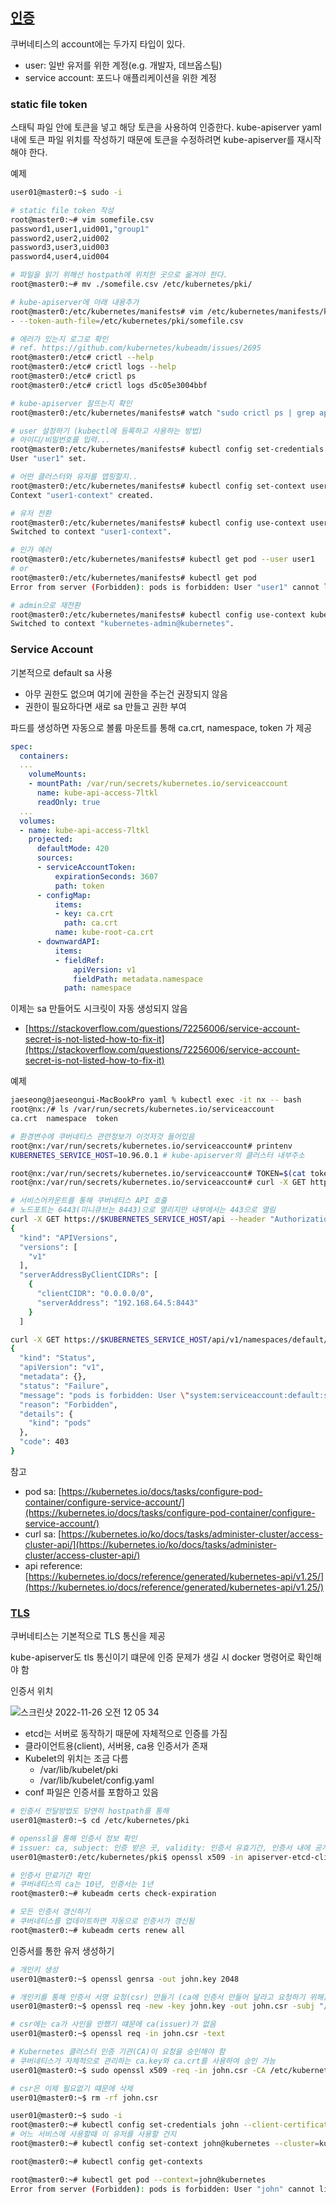 ## [인증](https://kubernetes.io/docs/reference/access-authn-authz/authentication/)

쿠버네티스의 account에는 두가지 타입이 있다.

- user: 일반 유저를 위한 계정(e.g. 개발자, 데브옵스팀)
- service account: 포드나 애플리케이션을 위한 계정

### static file token

스태틱 파일 안에 토큰을 넣고 해당 토큰을 사용하여 인증한다. kube-apiserver yaml 내에 토큰 파일 위치를 작성하기 때문에 토큰을 수정하려면 kube-apiserver를 재시작해야 한다.

예제

```bash
user01@master0:~$ sudo -i

# static file token 작성
root@master0:~# vim somefile.csv
password1,user1,uid001,"group1"
password2,user2,uid002
password3,user3,uid003
password4,user4,uid004

# 파일을 읽기 위해선 hostpath에 위치한 곳으로 옮겨야 한다.
root@master0:~# mv ./somefile.csv /etc/kubernetes/pki/

# kube-apiserver에 아래 내용추가
root@master0:/etc/kubernetes/manifests# vim /etc/kubernetes/manifests/kube-apiserver.yaml
- --token-auth-file=/etc/kubernetes/pki/somefile.csv

# 에러가 있는지 로그로 확인
# ref. https://github.com/kubernetes/kubeadm/issues/2695
root@master0:/etc# crictl --help
root@master0:/etc# crictl logs --help
root@master0:/etc# crictl ps
root@master0:/etc# crictl logs d5c05e3004bbf

# kube-apiserver 잘뜨는지 확인
root@master0:/etc/kubernetes/manifests# watch "sudo crictl ps | grep api"

# user 설정하기 (kubectl에 등록하고 사용하는 방법)
# 아이디/비밀번호를 입력...
root@master0:/etc/kubernetes/manifests# kubectl config set-credentials user1 --token=password1
User "user1" set.

# 어떤 클러스터와 유저를 맵핑할지..
root@master0:/etc/kubernetes/manifests# kubectl config set-context user1-context --cluster=kubernetes --namespace=frontend --user=user1
Context "user1-context" created.

# 유저 전환
root@master0:/etc/kubernetes/manifests# kubectl config use-context user1-context
Switched to context "user1-context".

# 인가 에러
root@master0:/etc/kubernetes/manifests# kubectl get pod --user user1
# or
root@master0:/etc/kubernetes/manifests# kubectl get pod
Error from server (Forbidden): pods is forbidden: User "user1" cannot list resource "pods" in API group "" in the namespace "frontend"

# admin으로 재전환
root@master0:/etc/kubernetes/manifests# kubectl config use-context kubernetes-admin@kubernetes
Switched to context "kubernetes-admin@kubernetes".

```

### Service Account

기본적으로 default sa 사용

- 아무 권한도 없으며 여기에 권한을 주는건 권장되지 않음
- 권한이 필요하다면 새로 sa 만들고 권한 부여

파드를 생성하면 자동으로 볼륨 마운트를 통해 ca.crt, namespace, token 가 제공

```yaml
spec:
  containers:
  ...
    volumeMounts:
    - mountPath: /var/run/secrets/kubernetes.io/serviceaccount
      name: kube-api-access-7ltkl
      readOnly: true
  ...
  volumes:
  - name: kube-api-access-7ltkl
    projected:
      defaultMode: 420
      sources:
      - serviceAccountToken:
          expirationSeconds: 3607
          path: token
      - configMap:
          items:
          - key: ca.crt
            path: ca.crt
          name: kube-root-ca.crt
      - downwardAPI:
          items:
          - fieldRef:
              apiVersion: v1
              fieldPath: metadata.namespace
            path: namespace
```

이제는 sa 만들어도 시크릿이 자동 생성되지 않음

- [https://stackoverflow.com/questions/72256006/service-account-secret-is-not-listed-how-to-fix-it](https://stackoverflow.com/questions/72256006/service-account-secret-is-not-listed-how-to-fix-it)

예제

```bash
jaeseong@jaeseongui-MacBookPro yaml % kubectl exec -it nx -- bash
root@nx:/# ls /var/run/secrets/kubernetes.io/serviceaccount
ca.crt	namespace  token

# 환경변수에 쿠버네티스 관련정보가 이것저것 들어있음
root@nx:/var/run/secrets/kubernetes.io/serviceaccount# printenv
KUBERNETES_SERVICE_HOST=10.96.0.1 # kube-apiserver의 클러스터 내부주소

root@nx:/var/run/secrets/kubernetes.io/serviceaccount# TOKEN=$(cat token)
root@nx:/var/run/secrets/kubernetes.io/serviceaccount# curl -X GET https://$KUBERNETES_SERVICE_HOST/api --header "Authorization: Bearer $TOKEN" --insecure

# 서비스어카운트를 통해 쿠버네티스 API 호출
# 노드포트는 6443(미니큐브는 8443)으로 열리지만 내부에서는 443으로 열림
curl -X GET https://$KUBERNETES_SERVICE_HOST/api --header "Authorization: Bearer $TOKEN" --insecure
{
  "kind": "APIVersions",
  "versions": [
    "v1"
  ],
  "serverAddressByClientCIDRs": [
    {
      "clientCIDR": "0.0.0.0/0",
      "serverAddress": "192.168.64.5:8443"
    }
  ]

curl -X GET https://$KUBERNETES_SERVICE_HOST/api/v1/namespaces/default/pods --header "Authorization: Bearer $TOKEN" --insecure
{
  "kind": "Status",
  "apiVersion": "v1",
  "metadata": {},
  "status": "Failure",
  "message": "pods is forbidden: User \"system:serviceaccount:default:sa1\" cannot list resource \"pods\" in API group \"\" in the namespace \"default\"",
  "reason": "Forbidden",
  "details": {
    "kind": "pods"
  },
  "code": 403
}
```

참고

- pod sa: [https://kubernetes.io/docs/tasks/configure-pod-container/configure-service-account/](https://kubernetes.io/docs/tasks/configure-pod-container/configure-service-account/)
- curl sa: [https://kubernetes.io/ko/docs/tasks/administer-cluster/access-cluster-api/](https://kubernetes.io/ko/docs/tasks/administer-cluster/access-cluster-api/)
- api reference: [https://kubernetes.io/docs/reference/generated/kubernetes-api/v1.25/](https://kubernetes.io/docs/reference/generated/kubernetes-api/v1.25/)

### [TLS](https://kubernetes.io/docs/tasks/administer-cluster/kubeadm/kubeadm-certs/)

쿠버네티스는 기본적으로 TLS 통신을 제공

kube-apiserver도 tls 통신이기 떄문에 인증 문제가 생길 시 docker 명령어로 확인해야 함

인증서 위치

![스크린샷 2022-11-26 오전 12 05 34](https://user-images.githubusercontent.com/19777164/204073007-69586b98-4f04-479f-8bbd-803edb5f8046.png)

- etcd는 서버로 동작하기 때문에 자체적으로 인증를 가짐
- 클라이언트용(client), 서버용, ca용 인증서가 존재
- Kubelet의 위치는 조금 다름
    - /var/lib/kubelet/pki
    - /var/lib/kubelet/config.yaml
- conf 파일은 인증서를 포함하고 있음

```bash
# 인증서 전달방법도 당연히 hostpath를 통해
user01@master0:~$ cd /etc/kubernetes/pki

# openssl을 통해 인증서 정보 확인
# issuer: ca, subject: 인증 받은 곳, validity: 인증서 유효기간, 인증서 내에 공개키는 포함되어 있음
user01@master0:/etc/kubernetes/pki$ openssl x509 -in apiserver-etcd-client.crt -text

# 인증서 만료기간 확인
# 쿠버네티스의 ca는 10년, 인증서는 1년
root@master0:~# kubeadm certs check-expiration

# 모든 인증서 갱신하기
# 쿠버네티스를 업데이트하면 자동으로 인증서가 갱신됨
root@master0:~# kubeadm certs renew all
```

인증서를 통한 유저 생성하기

```bash
# 개인키 생성
user01@master0:~$ openssl genrsa -out john.key 2048

# 개인키를 통해 인증서 서명 요청(csr) 만들기 (ca에 인증서 만들어 달라고 요청하기 위해)
user01@master0:~$ openssl req -new -key john.key -out john.csr -subj "/CN=john/O=org"

# csr에는 ca가 사인을 안했기 떄문에 ca(issuer)가 없음
user01@master0:~$ openssl req -in john.csr -text

# Kubernetes 클러스터 인증 기관(CA)이 요청을 승인해야 함
# 쿠버네티스가 자체적으로 관리하는 ca.key와 ca.crt를 사용하여 승인 가능
user01@master0:~$ sudo openssl x509 -req -in john.csr -CA /etc/kubernetes/pki/ca.crt -CAkey /etc/kubernetes/pki/ca.key -CAcreateserial -out john.crt -days 365

# csr은 이제 필요없기 떄문에 삭제
user01@master0:~$ rm -rf john.csr

user01@master0:~$ sudo -i
root@master0:~# kubectl config set-credentials john --client-certificate=/home/user01/john.crt --client-key=/home/user01/john.key
# 어느 서비스에 사용할때 이 유저를 사용할 건지
root@master0:~# kubectl config set-context john@kubernetes --cluster=kubernetes --user=john --namespace=dev

root@master0:~# kubectl config get-contexts

root@master0:~# kubectl get pod --context=john@kubernetes
Error from server (Forbidden): pods is forbidden: User "john" cannot list resource "pods" in API group "" in the namespace "dev1"
```
